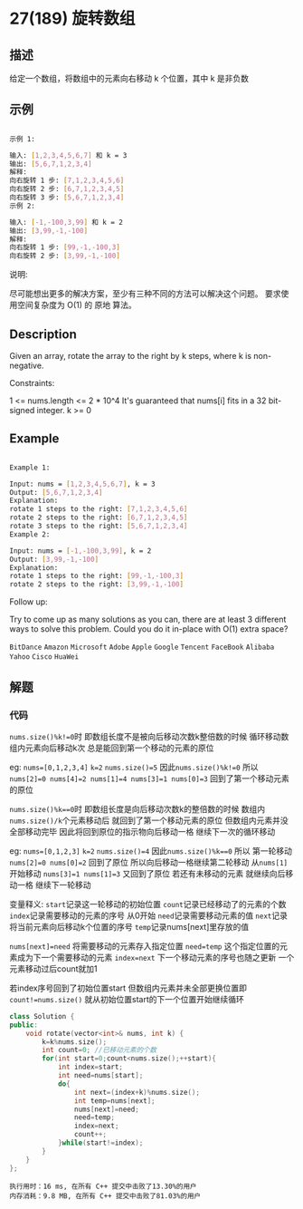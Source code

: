 # 27(189) 旋转数组

## 描述

给定一个数组，将数组中的元素向右移动 k 个位置，其中 k 是非负数

## 示例

```bash

示例 1:

输入: [1,2,3,4,5,6,7] 和 k = 3
输出: [5,6,7,1,2,3,4]
解释:
向右旋转 1 步: [7,1,2,3,4,5,6]
向右旋转 2 步: [6,7,1,2,3,4,5]
向右旋转 3 步: [5,6,7,1,2,3,4]
示例 2:

输入: [-1,-100,3,99] 和 k = 2
输出: [3,99,-1,-100]
解释: 
向右旋转 1 步: [99,-1,-100,3]
向右旋转 2 步: [3,99,-1,-100]

``` 

说明:

尽可能想出更多的解决方案，至少有三种不同的方法可以解决这个问题。
要求使用空间复杂度为 O(1) 的 原地 算法。

## Description

Given an array, rotate the array to the right by k steps, where k is non-negative.

Constraints:

1 <= nums.length <= 2 * 10^4
It's guaranteed that nums[i] fits in a 32 bit-signed integer.
k >= 0

## Example

```bash

Example 1:

Input: nums = [1,2,3,4,5,6,7], k = 3
Output: [5,6,7,1,2,3,4]
Explanation:
rotate 1 steps to the right: [7,1,2,3,4,5,6]
rotate 2 steps to the right: [6,7,1,2,3,4,5]
rotate 3 steps to the right: [5,6,7,1,2,3,4]
Example 2:

Input: nums = [-1,-100,3,99], k = 2
Output: [3,99,-1,-100]
Explanation: 
rotate 1 steps to the right: [99,-1,-100,3]
rotate 2 steps to the right: [3,99,-1,-100]


```

Follow up:

Try to come up as many solutions as you can, there are at least 3 different ways to solve this problem.
Could you do it in-place with O(1) extra space?


`BitDance` `Amazon` `Microsoft` `Adobe` `Apple` `Google` `Tencent` `FaceBook` `Alibaba` `Yahoo` `Cisco` `HuaWei`

## 解题

### 代码

`nums.size()%k!=0`时 即数组长度不是被向后移动次数k整倍数的时候 循环移动数组内元素向后移动k次 总是能回到第一个移动的元素的原位

eg: `nums=[0,1,2,3,4]` `k=2` `nums.size()=5` 因此`nums.size()%k!=0` 所以 `nums[2]=0 nums[4]=2 nums[1]=4 nums[3]=1 nums[0]=3` 回到了第一个移动元素的原位

`nums.size()%k==0`时 即数组长度是向后移动次数k的整倍数的时候 数组内`nums.size()/k`个元素移动后 就回到了第一个移动元素的原位 但数组内元素并没全部移动完毕 因此将回到原位的指示物向后移动一格 继续下一次的循环移动

eg: `nums=[0,1,2,3]` `k=2` `nums.size()=4` 因此`nums.size()%k==0` 所以 第一轮移动 `nums[2]=0 nums[0]=2` 回到了原位 所以向后移动一格继续第二轮移动 从`nums[1]`开始移动 `nums[3]=1 nums[1]=3` 又回到了原位 若还有未移动的元素 就继续向后移动一格 继续下一轮移动

变量释义:
    `start`记录这一轮移动的初始位置
    `count`记录已经移动了的元素的个数 
    `index`记录需要移动的元素的序号 从0开始
    `need`记录需要移动元素的值
    `next`记录将当前元素向后移动k个位置的序号
    `temp`记录nums[next]里存放的值

`nums[next]=need` 将需要移动的元素存入指定位置 `need=temp` 这个指定位置的元素成为下一个需要移动的元素
`index=next` 下一个移动元素的序号也随之更新 一个元素移动过后count就加1 

若index序号回到了初始位置start 但数组内元素并未全部更换位置即`count!=nums.size()` 就从初始位置start的下一个位置开始继续循环 

```C++
class Solution {
public:
    void rotate(vector<int>& nums, int k) {
        k=k%nums.size();
        int count=0; //已移动元素的个数
        for(int start=0;count<nums.size();++start){
            int index=start;
            int need=nums[start];
            do{
                int next=(index+k)%nums.size();
                int temp=nums[next];
                nums[next]=need;
                need=temp;
                index=next;
                count++;
            }while(start!=index);
        }
    }
};
```

```
执行用时：16 ms, 在所有 C++ 提交中击败了13.30%的用户
内存消耗：9.8 MB, 在所有 C++ 提交中击败了81.03%的用户
```

